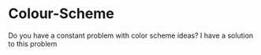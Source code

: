 # Colour-Scheme
Do you have a constant problem with color scheme ideas? I have a solution to this problem
